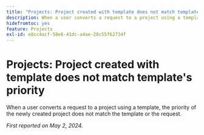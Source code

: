 ```yaml
---
title: "Projects: Project created with template does not match template's priority"
description: When a user converts a request to a project using a template, the priority of the newly created project does not match the template or the request.
hidefromtoc: yes
feature: Projects
exl-id: e8cc4acf-58e6-41dc-a4ae-20c55f62734f
---
```

# Projects: Project created with template does not match template's priority

When a user converts a request to a project using a template, the priority of the newly created project does not match the template or the request.

_First reported on May 2, 2024._

